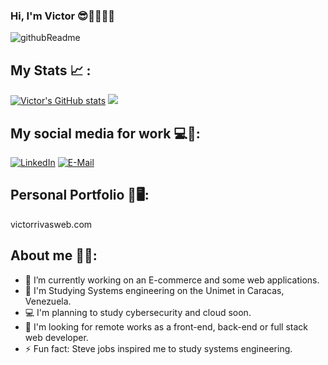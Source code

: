 ### Hi, I'm Victor 😎🧑🏻‍💻👋
![githubReadme](https://github.com/VictorDevCode21/VictorDevCode21/assets/125080641/417df464-8664-404e-97c5-85caaaef4fd1)

## My Stats 📈 :

[![Victor's GitHub stats](https://github-readme-stats.vercel.app/api?username=victordevcode21)](https://github.com/victordevcode21/github-readme-stats) <a href="https://github.com/victordevcode21/github-readme-stats" >
  <img  src="https://github-readme-stats.vercel.app/api/top-langs/?username=victordevcode21&layout=compact&theme=jolly&hide_border=true"/>
</a>

## My social media for work 💻📲:
[![LinkedIn](https://img.shields.io/badge/LinkedIn-0077B5?style=for-the-badge&logo=linkedin&logoColor=white)](https://www.linkedin.com/in/victor-rivas-2a146328b/)
[![E-Mail](https://img.shields.io/badge/Email-006aff?style=for-the-badge&logo=maildotru&logoColor=white&color=red)](mailto:victorrivaswebdev@gmail.com)

## Personal Portfolio 📁🖥️:
victorrivasweb.com

## About me 👦🏻:
- 🔭 I’m currently working on an E-commerce and some web applications.
- 📖 I'm Studying Systems engineering on the Unimet in Caracas, Venezuela.
- 💻 I'm planning to study cybersecurity and cloud soon.
- 💼 I'm looking for remote works as a front-end, back-end or full stack web developer.
- ⚡ Fun fact: Steve jobs inspired me to study systems engineering.


<!--
**VictorDevCode21/VictorDevCode21** is a ✨ _special_ ✨ repository because its `README.md` (this file) appears on your GitHub profile.

Here are some ideas to get you started:

- 🔭 I’m currently working on ...
- 🌱 I’m currently learning ...
- 👯 I’m looking to collaborate on ...
- 🤔 I’m looking for help with ...
- 💬 Ask me about ...
- 📫 How to reach me: ...
- 😄 Pronouns: ...
- ⚡ Fun fact: ...
-->
